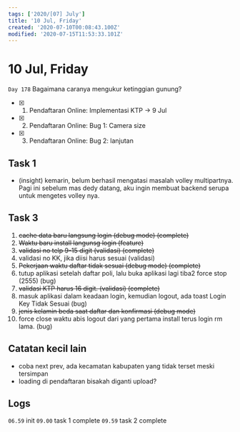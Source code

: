 ```yaml
---
tags: ['2020/[07] July']
title: '10 Jul, Friday'
created: '2020-07-10T00:08:43.100Z'
modified: '2020-07-15T11:53:33.101Z'
---
```


# 10 Jul, Friday

`Day 178` Bagaimana caranya mengukur ketinggian gunung?

- [x] 1. Pendaftaran Online: Implementasi KTP -> 9 Jul
- [x] 2. Pendaftaran Online: Bug 1: Camera size
- [x] 3. Pendaftaran Online: Bug 2: lanjutan

## Task 1
- (insight) kemarin, belum berhasil mengatasi masalah volley multipartnya. Pagi ini sebelum mas dedy datang, aku ingin membuat backend serupa untuk mengetes volley nya.

## Task 3
1. ~~cache data baru langsung login (debug mode) (complete)~~
2. ~~Waktu baru install langunsg login (feature)~~
3. ~~validasi no telp 9-15 digit (validasi) (complete)~~
4. validasi no KK, jika diisi harus sesuai (validasi)
5. ~~Pekerjaan waktu daftar tidak sesuai (debug mode) (complete)~~
6. tutup aplikasi setelah daftar poli, lalu buka aplikasi lagi tiba2 force stop (2555) (bug)
7. ~~validasi KTP harus 16 digit. (validasi) (complete)~~
8. masuk aplikasi dalam keadaan login, kemudian logout, ada toast Login Key Tidak Sesuai (bug)
9. ~~jenis kelamin beda saat daftar dan konfirmasi (debug mode)~~
10. force close waktu abis logout dari yang pertama install terus login rm lama. (bug)

## Catatan kecil lain
- coba next prev, ada kecamatan kabupaten yang tidak terset meski tersimpan
- loading di pendaftaran bisakah diganti upload?

## Logs
`06.59` init
`09.00` task 1 complete
`09.59` task 2 complete
